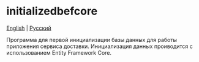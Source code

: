 # initializedbefcore

[English](README.md) | [Русский](README.ru.md)

Программа для первой инициализации базы данных для работы приложения сервиса доставки. 
Инициализация данных проиводится с использованием Entity Framework Core.
